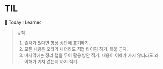# TIL

👾 Today I Learned

> 규칙
>
> 1. 출처가 있다면 항상 상단에 표기하기.
> 2. 모든 내용은 오타가 나더라도 직접 타이핑 하기. 복붙 금지.
> 3. 마지막에는 정리 탭을 두어 활용 방안 적기. 내용이 이해가 가지 않더라도 왜 이해가 가지 않는지 까지 적기.